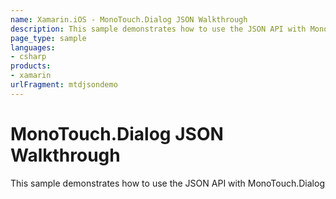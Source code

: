 ```yaml
---
name: Xamarin.iOS - MonoTouch.Dialog JSON Walkthrough
description: This sample demonstrates how to use the JSON API with MonoTouch.Dialog
page_type: sample
languages:
- csharp
products:
- xamarin
urlFragment: mtdjsondemo
---
```

# MonoTouch.Dialog JSON Walkthrough

This sample demonstrates how to use the JSON API with MonoTouch.Dialog